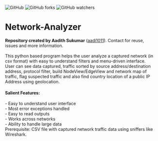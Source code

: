 ![GitHub](https://img.shields.io/github/license/aadi1011/Network-Analyzer?link=https://github.com/aadi1011/Network-Analyzer/blob/master/LICENSE&link=https://github.com/aadi1011/Network-Analyzer/blob/master/LICENSE) ![GitHub forks](https://img.shields.io/github/forks/aadi1011/Network-Analyzer?style=social) ![GitHub watchers](https://img.shields.io/github/watchers/aadi1011/Network-Analyzer?style=social)
# Network-Analyzer
<b>Repository created by Aadith Sukumar</b> (<a href="https://github.com/aadi1011/">aadi1011</a>). Contact for reuse, issues and more information.</br></br>
This python based program helps the user analyze a captured network (in csv format) with easy to understand filters and menu-driven interface.</br>
User can see data captured, traffic sorted by source address/destination address, protocol filter, build NodeView/EdgeView and network map of traffic, flag suspected traffic and also find country location of a public IP Address using geolocation. </br>
<h4>Salient Features: </h4>
- Easy to understand user interface</br>
- Most error exceptions handled</br>
- Easy to read outputs</br>
- Works across networks</br>
- Ability to handle large data</br>
Prerequisite: CSV file with captured network traffic data using sniffers like Wireshark.
